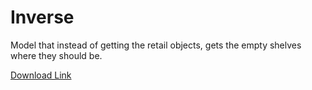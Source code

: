 # Inverse

Model that instead of getting the retail objects, gets the empty shelves where they should be.

[Download Link](https://drive.google.com/drive/folders/16utCkMy0Vsnk1hBINFj2wsqin_gX9bXE?usp=sharing)